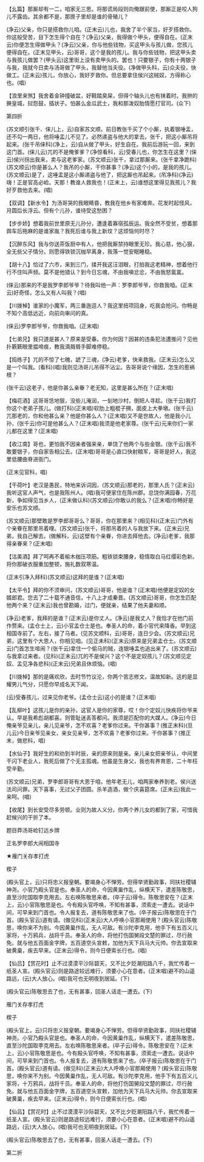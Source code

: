 <!-- { "loadSidebar": true } -->
【幺篇】那厮却有一二，咱家无三思。将那谎局段则向俺跟前使，那厮正是咬人狗儿不露齿。其余都不是，那匣子里却是谁的骨殖儿？

(净云)父亲，你只是搭救你儿咱。(正末云)儿也，我舍了半个家当，好歹搭救你。你这般受苦，目下怎生得个自在？(净云)父亲，我得做个甲头，便得自在。(正末云)你便怎生得做甲头？(净云)父亲，你与他些钱物，买这甲头与孩儿做，您孩儿便得自在。(正末见甲头，云)哥哥，这个是我的孩儿。我与你些钱物，把这甲头卖与我孩儿做罢？(甲头云)这里街上没有卖甲头的。罢也！只要银子，你有十两银子与我，我就今日卖与汤哥做了甲头，我替他当夫役。(净做甲头科，云)众夫役，快做工。(正末云)孩儿，你放心，我好歹救你。但总要拿住侯兴这贼奴，方得称心也。(唱)

【浪里来煞】我舍着金钟撞破盆，好鞋踏臭屎，但得个轴头儿也有抹着时。我拚的撅皇城，挝怨鼓，插状子。怕甚么金瓜武士，我和那泼奴胎情愿打官司。(众下)

第四折

(苏文顺引张千、俫儿上，云)自家苏文顺。前日教张千买了个小厮，执着银唾盂，还不勾一两日，他将唾盂儿不见了。必然递盗与他大的拿去。张千，把这小厮吊将起来。(张千吊俫科)(净上，云)自从做了甲头，好生自在。我前后游玩一回，来到这门首。(俫儿云)兀的不是俺爹爹？(净惊看科，云)受春儿也，你怎生在这里？(俫云)侯兴拐出我来，卖与这老爹家。(苏文顺云)张千，拿过那厮来。(张千拿净跪科)(苏文顺云)你是甚么人？我吊的小厮，干你甚事？(净云)这个小的，是我的孩儿。(苏文顺云)是了，这唾盂是这小厮递盗与他了，把这厮也吊起来。(吊净科)(净云)嗨！正是官高必崄。天那！教谁人救我也！(正末上，云)谁想这里得见我孩儿？我好歹救他去来。(唱)

【双调】【新水令】为汤哥哭的我眼睛昏，教我在他乡有家难奔。花发时起怪风，月圆后长浮云。但有个儿孙，谁待受这愁困？

【步步娇】想着我前世里原无儿孙分，遭逢着寡宿孤辰运。我全然不受贫，想着那舆车后拖麻的是谁家胤？我死后谁与我上新坟？这烦恼何时尽？

【沉醉东风】我与你送茶饭厨中有人，他把我厮禁持眼里无珍。我心慈，他心狠，全无些父子情分。则愿得铁锁沉枷早离身，我落一觉安眠睡稳。

【胡十八】恰过了六市，来到三门，揉开我这汪泪眼，打拍我这老精神，想着他行行不住叫声频。莫不是他错认？到今日忘魂，不由我嗔忿忿，不由我怒氲氲。

(俫云)那来的不是我罗李郎爷爷？待我叫他一声：罗李郎爷爷，你救我咱。(正末云)好奇怪，怎么又有人叫我？(唱)

【川拨棹】谁家的小魔军，两三番迤逗人？我这里扭项回身，吃我会抢问。你畅是不知个高低远近，向前向审问的真。

(俫云)罗李郎爷爷，你救我咱。(正末唱)

【七弟兄】我只道是甚人？原来是受春。你为何因？因甚的违条犯法遭推问？见他扑簌簌眼里揾啼痕，教我滴屑屑手脚难停稳。

【捣练子】兀的不惊了七魄，諕了三魂，(净云)老爹，快来救我。(正末云)怎么又是一个叫我。(看科)(唱)我则见汤哥儿吊得不沾尘。告哥哥说个缘因，怎生的惹祸根？

(张千云)这老子，他是你甚么亲眷？老无知，这里是甚么所在？(正末唱)

【梅花酒】这哥哥恁地狠，没些儿淹润，一刬地沙村，倒把人寻趁。(张千云)我打你这个老弟子孩儿。(做打科)(正末唱)软肋上粗棍子搠，面皮上大拳墩。(张千云)兀那老的，你和他甚么亲？他是你甚么人？(正末唱)又不是世故人，他是我小儿孙，(张千云)你可是他甚么人？(正末唱)我须是他老家尊。(张千云)元来你们一家儿都在这里？(正末唱)

【收江南】哥也，更怕我不因亲者强来亲，单饶了他两个与些金银。(张千云)我不敢要银子，你自家告相公去。(正末唱)哥哥是心直口快射粮军，哥哥是好人，我这里低腰曲脊进衙门。

(正末见官科，唱)

【干荷叶】老汉是愚民，特地来诉词因，(苏文顺云)那老的，那里人氏？(正末云)我听这官人声气，也是我陈州人。(唱)我可便家住在陈州郡。总饶你满园春，万花新，争如得见当乡人，(正末做认科)(苏文顺云)你敢认的我么？(正末唱)你畅好是安乐也苏文顺。

(苏文顺云)那壁敢是罗李郎哥哥么？哥哥，你在那里来？(相见科)(正末云)门外有个亲眷在那里吊着哩。(苏文顺云)张千，将那吊着的人与我放下来。(正末云)兄弟，我自己解去。(做解科，云)这壁有个亲眷，你进去拜他去。(净云)老爹，我那得亲眷来？(正末唱)

【沽美酒】拜了呵再不着榆木枷压项筋。粗铁锁束腰身，稳情取白马红缨彩色新。将你那破衣服重加整顿，施礼数叙寒温。

(正末引净入拜科)(苏文顺云)这拜的是谁？(正末唱)

【太平令】拜的你不须审问，(苏文顺云)哥哥，他是谁？(正末唱)他便是定奴的女婿郎君。您去了二十载不通音信，十八上才成秦晋。(苏文顺云)哥哥，你怎生匹配他两个来？(正末云)我也曾勘婚，过门，便就亲，结果了他夫妻和顺。

(净云)老爹，我拜的是谁？(正末云)是你丈人。(净云)是我丈人？我恰才在他门前作赘来。(孟仓士上，云)小官孟仓士是也。奉圣人的命，着小官代来降香。早到这相国寺前了。左右，接了马者。(见苏文顺科，云)哥哥，连日少会。(苏文顺云)兄弟，这里有个大恩人，你相见咱。(见正未科)(正末云)原来是兄弟孟仓士。(苏文顺云)门首怎生喧闹？(张千云)拿住一个偷马的贼，连银唾盂也追出来了。(苏文顺云)与我拿过来者。(见科)(正末云)兀的不是侯兴？这个不是定奴孩儿？(苏文顺见定奴、孟见净各悲科)(正末云)兄弟且休烦恼。(唱)

【川拨棹】那的是痛欢欣，去时节竹议沦，你两个苦志修文，温故知新。这的是显耀男儿气分，只愿你早成名天下闻。

(云)受春孩儿，过来见你老爷。(孟仓士云)这小的是谁？(正末唱)

【乱柳叶】这孩儿是你的亲孙，这官人是你的家尊，哎！你个定奴儿快疾将你爷来认。早是我希彪胡都喜。则管耻迷丢答都问。我须是匹配你的大媒人。(净云)今日俺亲爷见亲儿，亲儿见亲爷，怎不欢喜？老爹你过来。干你甚事？(推正末科)(旦儿云)今日亲爷见亲女，亲女见亲爷，怎不欢喜？老爹你过来。干你甚事？(推正末，做悲科，唱)

【水仙子】我好生的和劝到半时辰，亲的原来则是亲。亲儿亲女把亲爷认，中间里干闪下老业人，我死后做了个无主孤魂。他虽是生身父，我也有养育恩，二十年枉受辛勤。

(苏文顺云)兄弟，罗李郎哥哥有大恩于咱，他年老无儿，咱两家奉养到老。侯兴送法司问罪。天下喜事，无过父子团圆。杀羊造酒，做个庆喜筵席。(正末云)我此一来呵。(唱)

【收尾】到长安受尽多劳顿。业则为故人义分。你两个养儿女的都到了家，可惜我赶候兴的干折了本。

题目莽汤哥崄钉远乡牌

正名罗李郎大闹相国寺
　

★雁门关存孝打虎

楔子

(殿头官上，云)只将忠义报皇朝。要竭身心不惮劳。但得举贤勤政事，同扶社稷辅神尧。小官乃殿头官是也。奉圣人的命，今因黄巢作乱，纵横天下，遣差陈敬思，直至沙陀国取李克用去。左右唤陈敬思来者。(卒子云)得令。陈敬思安在？(正末上，云)小官陈敬思是也。今有殿头官呼唤，不知有甚事，须索走一遭去。说话中间，可早来到门首也。令人报复去，道有陈敬思来了也。(卒子报云)陈敬思在于门首。(殿头官云)道有请。(做见科)(正末云)大人呼唤小官那厢使用？(殿头官云)陈敬思，唤你来不为别。今因黄巢作乱，无人可敌。有沙陀李克用，他手下有五百义儿家将，十万鸦兵，战将千员。奉圣人的命，将他打伤国舅段文楚的罪过，尽行赦免。就与他五百面金字牌，五百道空头宣敕，加他为天下兵马大元帅。你去宣取来破黄巢，疾去早来。(正末云)得令，则今日便索长行也。(唱)

【仙吕】【赏花时】止不过漠漠平沙际碧天，又不比夕贬潮阳路八千，我忙传着一纸圣人宣。(殿头官云)则是路途较远难行，须要小心在意者。(正末唱)避不的山遥路远，(云)大人放心。(唱)我可也无明夜到居延。(下)

(殿头官云)陈敬思去了也，无有甚事，回圣人话走一遭去。(下)

雁门关存孝打虎

楔子

(殿头官上，云)只将忠义报皇朝。要竭身心不惮劳。但得举贤勤政事，同扶社稷辅神尧。小官乃殿头官是也。奉圣人的命，今因黄巢作乱，纵横天下，遣差陈敬思，直至沙陀国取李克用去。左右唤陈敬思来者。(卒子云)得令。陈敬思安在？(正末上，云)小官陈敬思是也。今有殿头官呼唤，不知有甚事，须索走一遭去。说话中间，可早来到门首也。令人报复去，道有陈敬思来了也。(卒子报云)陈敬思在于门首。(殿头官云)道有请。(做见科)(正末云)大人呼唤小官那厢使用？(殿头官云)陈敬思，唤你来不为别。今因黄巢作乱，无人可敌。有沙陀李克用，他手下有五百义儿家将，十万鸦兵，战将千员。奉圣人的命，将他打伤国舅段文楚的罪过，尽行赦免。就与他五百面金字牌，五百道空头宣敕，加他为天下兵马大元帅。你去宣取来破黄巢，疾去早来。(正末云)得令，则今日便索长行也。(唱)

【仙吕】【赏花时】止不过漠漠平沙际碧天，又不比夕贬潮阳路八千，我忙传着一纸圣人宣。(殿头官云)则是路途较远难行，须要小心在意者。(正末唱)避不的山遥路远，(云)大人放心。(唱)我可也无明夜到居延。(下)

(殿头官云)陈敬思去了也，无有甚事，回圣人话走一遭去。(下)

第二折

